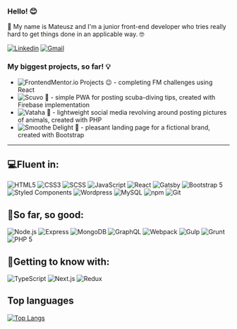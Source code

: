 ### Hello! 😊

🔴 My name is Mateusz and I'm a junior front-end developer who tries really hard to get things done in an applicable way. 🤓

[![Linkedin](https://img.shields.io/badge/-foxsaysderp-blue?style=flat-square&logo=Linkedin&logoColor=white&link=https://www.linkedin.com/in/foxsaysderp/)](https://www.linkedin.com/in/foxsaysderp/)
[![Gmail](https://img.shields.io/badge/-foxsaysderp@gmail.com-c14438?style=flat-square&logo=Gmail&logoColor=white&link=mailto:foxsaysderp@gmail.com)](mailto:foxsaysderp@gmail.com)

### My biggest projects, so far! 💡
- ![FrontendMentor.io Projects 😉](https://github.com/FoxSaysDerp/frontendmentor-projects) - completing FM challenges using React
- ![Scuvo 🌊](https://github.com/FoxSaysDerp/scuvo-app) - simple PWA for posting scuba-diving tips, created with Firebase implementation
- ![Vataha 🐾](https://github.com/FoxSaysDerp/vataha) - lightweight social media revolving around posting pictures of animals, created with PHP
- ![Smoothe Delight 🍨](https://github.com/FoxSaysDerp/smoothie-delight) - pleasant landing page for a fictional brand, created with Bootstrap

-----

## 💻Fluent in:
![HTML5](https://img.shields.io/badge/-HTML5-E34F26?style=flat-square&logo=html5&logoColor=white)
![CSS3](https://img.shields.io/badge/-CSS3-1572B6?style=flat-square&logo=css3)
![SCSS](https://img.shields.io/badge/-SCSS-edc0d6?style=flat-square&logo=sass)
![JavaScript](https://img.shields.io/badge/-JavaScript-black?style=flat-square&logo=javascript)
![React](https://img.shields.io/badge/-React-black?style=flat-square&logo=react)
![Gatsby](https://img.shields.io/badge/-Gatsby-663399?style=flat-square&logo=gatsby)
![Bootstrap 5](https://img.shields.io/badge/-Bootstrap-563D7C?style=flat-square&logo=bootstrap)
![Styled Components](https://img.shields.io/badge/-Styled%20Components-e6a5ba?style=flat-square&logo=styled-components)
![Wordpress](https://img.shields.io/badge/-Wordpress-21759B?style=flat-square&logo=wordpress&logoColor=white)
![MySQL](https://img.shields.io/badge/-MySQL-849fb3?style=flat-square&logo=mysql)
![npm](https://img.shields.io/badge/-npm-white?style=flat-square&logo=npm)
![Git](https://img.shields.io/badge/-Git-f09d8d?style=flat-square&logo=git)

## 🔭So far, so good:
![Node.js](https://img.shields.io/badge/-Node.js-a1f0a1?style=flat-square&logo=node.js)
![Express](https://img.shields.io/badge/-Express-8a8a8a?style=flat-square&logo=express)
![MongoDB](https://img.shields.io/badge/-MongoDB-a5e8a5?style=flat-square&logo=mongodb)
![GraphQL](https://img.shields.io/badge/-GraphQL-E10098?style=flat-square&logo=graphql)
![Webpack](https://img.shields.io/badge/-Webpack-cce2ed?style=flat-square&logo=webpack)
![Gulp](https://img.shields.io/badge/-Gulp-ebc5c5?style=flat-square&logo=Gulp)
![Grunt](https://img.shields.io/badge/-Grunt-f5daab?style=flat-square&logo=Grunt)
![PHP 5](https://img.shields.io/badge/-PHP5-b4b6d4?style=flat-square&logo=php)

## 🌱Getting to know with:
![TypeScript](https://img.shields.io/badge/-TypeScript-8cadd1?style=flat-square&logo=typescript)
![Next.js](https://img.shields.io/badge/-Next.js-black?style=flat-square&logo=next.js)
![Redux](https://img.shields.io/badge/-Redux-764ABC?style=flat-square&logo=redux)

## Top languages

[![Top Langs](https://github-readme-stats.vercel.app/api/top-langs/?username=foxsaysderp&layout=compact)](https://github.com/FoxSaysDerp?tab=repositories)

